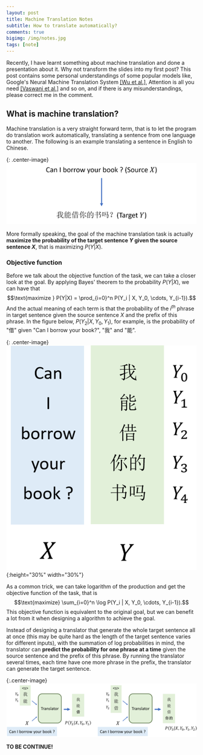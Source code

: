 ```yaml
---
layout: post
title: Machine Translation Notes
subtitle: How to translate automatically?
comments: true
bigimg: /img/notes.jpg
tags: [note]
---
```


Recently, I have learnt something about machine translation and done a presentation about it. Why not transform the slides into my first post? This post contains some personal understandings of some popular models like, Google's Neural Machine Translation System [[Wu et al.]](https://arxiv.org/abs/1609.08144), Attention is all you need [[Vaswani et al.]](https://arxiv.org/abs/1706.03762) and so on, and if there is any misunderstandings, please correct me in the comment.

## What is machine translation?
Machine translation is a very straight forward term, that is to let the program do translation work automatically, translating a sentence from one language to another. The following is an example translating a sentence in English to Chinese.

{: .center-image}
![Translation Example](../assets/machine_translation/example.png)

More formally speaking, the goal of the machine translation task is actually **maximize the probability of the target sentence $Y$ given the source sentence $X$**, that is maximizing $P(Y|X)$. 
### Objective function
Before we talk about the objective function of the task, we can take a closer look at the goal. By applying Bayes' theorem to the probability $P(Y|X)$, we can have that 
$$\text{maximize } P(Y|X) = \prod_{i=0}^n P(Y_i | X, Y_0, \cdots, Y_{i-1}).$$ 
And the actual meaning of each term is that the probability of the $i^{th}$ phrase in target sentence given the source sentence $X$ and the prefix of this phrase. In the figure below, $P(Y_2 | X, Y_0, Y_1)$, for example, is the probability of "借" given "Can I borrow your book?", "我" and "能".

{: .center-image}
![Probability Example](../assets/machine_translation/p_example.png "Probability Example"){:height="30%" width="30%"}

As a common trick, we can take logarithm of the production and get the objective function of the task, that is 
$$\text{maximize} \sum_{i=0}^n \log P(Y_i | X, Y_0, \cdots, Y_{i-1}).$$
This objective function is equivalent to the original goal, but we can benefit a lot from it when designing a algorithm to achieve the goal.

Instead of designing a translator that generate the whole target sentence all at once (this may be quite hard as the length of the target sentence varies for different inputs), with the summation of log probabilities in mind, the translator can **predict the probability for one phrase at a time** given the source sentence and the prefix of this phrase. By running the translator several times, each time have one more phrase in the prefix, the translator can generate the target sentence.

{:.center-image}
![Translator Objective](../assets/machine_translation/translator_obj.png "Translator Objective")


**TO BE CONTINUE!**

